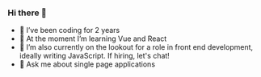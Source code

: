 ### Hi there 👋


- 👯 I’ve been coding for 2 years
- 🌱 At the moment I’m learning Vue and React 
- 🔭 I’m also currently on the lookout for a role in front end development, ideally writing JavaScript. If hiring, let's chat!
- 💬 Ask me about single page applications


  
